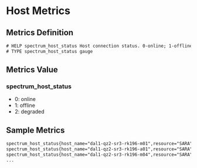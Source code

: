 # Host Metrics

## Metrics Definition

```txt
# HELP spectrum_host_status Host connection status. 0-online; 1-offline; 2-degraded.
# TYPE spectrum_host_status gauge
```

## Metrics Value

### spectrum_host_status

- 0: online
- 1: offline
- 2: degraded

## Sample Metrics

```txt
spectrum_host_status{host_name="dal1-qz2-sr3-rk196-m01",resource="SARA",target="192.168.196.120"} 0
spectrum_host_status{host_name="dal1-qz2-sr3-rk196-a01",resource="SARA",target="192.168.196.120"} 0
spectrum_host_status{host_name="dal1-qz2-sr3-rk196-m04",resource="SARA",target="192.168.196.120"} 2
...
```
